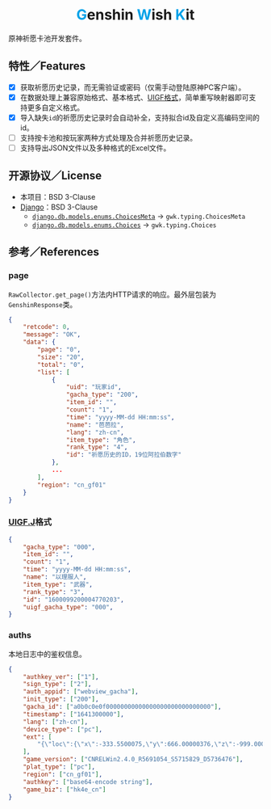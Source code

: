 <h1 style="text-align: center"><span style="color: #00a2e8">G</span>enshin <span style="color: #00a2e8">W</span>ish <span style="color: #00a2e8">K</span>it</h1>


原神祈愿卡池开发套件。

## 特性／Features

- [x] 获取祈愿历史记录，而无需验证或密码（仅需手动登陆原神PC客户端）。
- [x] 在数据处理上兼容原始格式、基本格式、[UIGF格式](https://github.com/DGP-Studio/Snap.Genshin/wiki/StandardFormat)，简单重写映射器即可支持更多自定义格式。
- [x] 导入缺失`id`的祈愿历史记录时会自动补全，支持拟合id及自定义高编码空间的id。
- [ ] 支持按卡池和按玩家两种方式处理及合并祈愿历史记录。
- [ ] 支持导出JSON文件以及多种格式的Excel文件。

## 开源协议／License

- 本项目：BSD 3-Clause
- [Django](https://github.com/django/django/tree/stable/3.2.x)：BSD 3-Clause
  - [`django.db.models.enums.ChoicesMeta`](https://github.com/django/django/blob/stable/3.2.x/django/db/models/enums.py) -> `gwk.typing.ChoicesMeta`
  - [`django.db.models.enums.Choices`](https://github.com/django/django/blob/stable/3.2.x/django/db/models/enums.py) -> `gwk.typing.Choices`


## 参考／References

### page

`RawCollector.get_page()`方法内HTTP请求的响应。最外层包装为`GenshinResponse`类。

```JSON
{
    "retcode": 0,
    "message": "OK",
    "data": {
        "page": "0",
        "size": "20",
        "total": "0",
        "list": [
            {
                "uid": "玩家id",
                "gacha_type": "200",
                "item_id": "",
                "count": "1",
                "time": "yyyy-MM-dd HH:mm:ss",
                "name": "芭芭拉",
                "lang": "zh-cn",
                "item_type": "角色",
                "rank_type": "4",
                "id": "祈愿历史的ID，19位阿拉伯数字"
            },
            ...
        ],
        "region": "cn_gf01"
    }
}
```

### [UIGF.J](https://github.com/DGP-Studio/Snap.Genshin/wiki/StandardFormat#json-%E6%A0%BC%E5%BC%8F)格式

```JSON
{
    "gacha_type": "000",
    "item_id": "",
    "count": "1",
    "time": "yyyy-MM-dd HH:mm:ss",
    "name": "以理服人",
    "item_type": "武器",
    "rank_type": "3",
    "id": "1600099200004770203",
    "uigf_gacha_type": "000",
}
```

### auths

本地日志中的鉴权信息。

```JSON
{
    "authkey_ver": ["1"],
    "sign_type": ["2"],
    "auth_appid": ["webview_gacha"],
    "init_type": ["200"],
    "gacha_id": ["a0b0c0e0f00000000000000000000000000000"],
    "timestamp": ["1641300000"],
    "lang": ["zh-cn"],
    "device_type": ["pc"],
    "ext": [
        "{\"loc\":{\"x\":-333.5500075,\"y\":666.00000376,\"z\":-999.00000625},\"platform\":\"WinST\"}"
    ],
    "game_version": ["CNRELWin2.4.0_R5691054_S5715829_D5736476"],
    "plat_type": ["pc"],
    "region": ["cn_gf01"],
    "authkey": ["base64-encode string"],
    "game_biz": ["hk4e_cn"]
}
```

